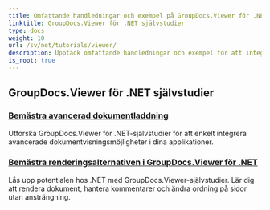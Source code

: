 ```yaml
---
title: Omfattande handledningar och exempel på GroupDocs.Viewer för .NET
linktitle: GroupDocs.Viewer för .NET självstudier
type: docs
weight: 10
url: /sv/net/tutorials/viewer/
description: Upptäck omfattande handledningar och exempel för att integrera GroupDocs.Viewer .NET i dina appar. Lär dig steg-för-steg-tekniker för förbättrad dokumenthantering.
is_root: true
---
```


## GroupDocs.Viewer för .NET självstudier
### [Bemästra avancerad dokumentladdning](./advanced-document-loading/)
Utforska GroupDocs.Viewer för .NET-självstudier för att enkelt integrera avancerade dokumentvisningsmöjligheter i dina applikationer.
### [Bemästra renderingsalternativen i GroupDocs.Viewer för .NET](./mastering-render-options/)
Lås upp potentialen hos .NET med GroupDocs.Viewer-självstudier. Lär dig att rendera dokument, hantera kommentarer och ändra ordning på sidor utan ansträngning.